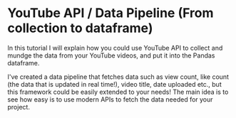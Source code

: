 # YouTube API / Data Pipeline (From collection to dataframe)

In this tutorial I will explain how you could use YouTube API to collect and mundge the data from your YouTube videos, and put it into the Pandas dataframe.

I've created a data pipeline that fetches data such as view count, like count (the data that is updated in real time!), video title, date uploaded etc., but this framework could be easily extended to your needs! The main idea is to see how easy is to use modern APIs to fetch the data needed for your project. 


